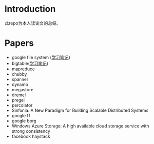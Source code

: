 # Introduction
此repo为本人读论文的总结。

# Papers

- google file system ([学习笔记](doc/gfs.md))
- bigtable([学习笔记](doc/bigtable.md))
- mapreduce
- chubby
- spanner
- dynamo
- megastore
- dremel
- pregel
- percolator
- Sinfonia: A New Paradigm for Building Scalable Distributed Systems
- google f1
- google borg
- Windows Azure Storage: A high available cloud storage service with strong consistency
- facebook haystack

